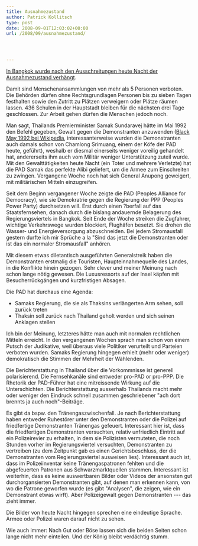 ```yaml
---
title: Ausnahmezustand
author: Patrick Kollitsch
type: post
date: 2008-09-01T12:03:02+00:00
url: /2008/09/ausnahmezustand/




---
```

[In Bangkok wurde nach den Ausschreitungen heute Nacht der Ausnahmezustand verhängt][1].

Damit sind Menschenansammlungen von mehr als 5 Personen verboten. Die Behörden dürfen ohne Rechtsgrundlagen Personen bis zu sieben Tagen festhalten sowie den Zutritt zu Plätzen verweigern oder Plätze räumen lassen. 436 Schulen in der Hauptstadt bleiben für die nächsten drei Tage geschlossen. Zur Arbeit gehen dürfen die Menschen jedoch noch. 

Man sagt, Thailands Premierminister Samak Sundaravej hätte im Mai 1992 den Befehl gegeben, Gewalt gegen die Demonstranten anzuwenden ([Black May 1992 bei Wikipedia][2], interessanterweise wurden die Demonstranten auch damals schon von Chamlong Srimuang, einem der Köfe der <span class="caps">PAD</span> heute, geführt), weshalb er diesmal einerseits weniger voreilig gehandelt hat, andererseits ihm auch vom Militär weniger Unterstützung zuteil wurde. Mit den Gewalttätigkeiten heute Nacht (ein Toter und mehrere Verletzte) hat die <span class="caps">PAD</span> Samak das perfekte Alibi geliefert, um die Armee zum Einschreiten zu zwingen. Vergangene Woche noch hat sich General Anupong geweigert, mit militärischen Mitteln einzugreifen. 

Seit dem Beginn vergangener Woche zeigte die <span class="caps">PAD</span> (Peoples Alliance for Democracy), wie sie Demokratrie gegen die Regierung der <span class="caps">PPP</span> (Peoples Power Party) durchsetzen will. Erst durch einen ?berfall auf das Staatsfernsehen, danach durch die bislang andauernde Belagerung des Regierungsviertels in Bangkok. Seit Ende der Woche streiken die Zugfahrer, wichtige Verkehrswege wurden blockiert, Flughäfen besetzt. Sie drohen die Wasser- und Energieversorgung abzuschneiden. Bei jedem Stromausfall gestern durfte ich mir Sprüche a la "Sind das jetzt die Demonstranten oder ist das ein normaler Stromausfall" anhören.

Mit diesem etwas diletantisch ausgeführten Generalstreik haben die Demonstranten erstmalig die Touristen, Haupteinnahmequelle des Landes, in die Konflikte hinein gezogen. Sehr clever und meiner Meinung nach schon lange nötig gewesen. Die Luxusressorts auf der Insel käpfen mit Besucherrückgängen und kurzfristigen Absagen. 

Die <span class="caps">PAD</span> hat durchaus eine Agenda:

  * Samaks Regierung, die sie als Thaksins verlängerten Arm sehen, soll zurück treten
  * Thaksin soll zurück nach Thailand geholt werden und sich seinen Anklagen stellen

Ich bin der Meinung, letzteres hätte man auch mit normalen rechtlichen Mitteln erreicht. In den vergangenen Wochen sprach man schon von einem Putsch der Judikative, weil überaus viele Politiker verurteilt und Parteien verboten wurden. Samaks Regierung hingegen erhielt (mehr oder weniger) demokratisch die Stimmen der Mehrheit der Wählenden.

Die Berichterstattung in Thailand über die Vorkommnisse ist generell polarisierend. Die Fernsehkanäle sind entweder pro-<span class="caps">PAD</span> or pro-<span class="caps">PPP</span>. Die Rhetorik der <span class="caps">PAD</span>-Führer hat eine mitreissende Wirkung auf die Unterschichten. Die Berichterstattung ausserhalb Thailands macht mehr oder weniger den Eindruck schnell zusammen geschriebener "ach dort brennts ja auch noch"-Beiträge. 

Es gibt da bspw. den Tränengaszwischenfall. Je nach Berichterstattung haben entweder Ruhestörer unter den Demonstranten oder die Polizei auf friedfertige Demonstranten Tränengas gefeuert. Interessant hier ist, dass die friedfertigen Demonstranten versuchten, relativ unfriedlich Eintritt auf ein Polizeirevier zu erhalten, in dem sie Polizisten vermuteten, die noch Stunden vorher im Regierungsviertel versuchten, Demonstranten zu vertreiben (zu dem Zeitpunkt gab es einen Gerichtsbeschluss, der die Demonstranten vom Regierungsviertel ausweisen lies). Interessant auch ist, dass im Polizeiinventar keine Tränengaspatronen fehlten und die abgefeuerten Patronen aus Schwarzmarktquellen stammen. Interessant ist weiterhin, dass es keine auswertbaren Bilder oder Videos der ansonsten gut durchorgansierten Demonstranten gibt, auf denen man erkennen kann, von wo die Patrone geworfen wurde (es gibt "Analysen", die zeigen, wie ein Demonstrant etwas wirft). Aber Polizeigewalt gegen Demonstranten --- das zieht immer.

Die Bilder von heute Nacht hingegen sprechen eine eindeutige Sprache. Armee oder Polizei waren darauf nicht zu sehen.

Wie auch immer: Nach Gut oder Böse lassen sich die beiden Seiten schon lange nicht mehr einteilen. Und der König bleibt verdächtig stumm.

 [1]: http://www.nationmultimedia.com/2008/09/02/headlines/headlines_30082270.php
 [2]: http://en.wikipedia.org/wiki/Black_May_(1992)